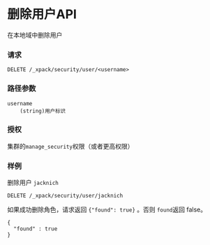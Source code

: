 # 删除用户API

在本地域中删除用户

### 请求

```
DELETE /_xpack/security/user/<username>
```

### 路径参数

```
username
    (string)用户标识
```

### 授权

集群的`manage_security`权限（或者更高权限）

### 样例

删除用户 `jacknich`

```
DELETE /_xpack/security/user/jacknich
```

如果成功删除角色，请求返回 `{"found": true}` 。否则 `found`返回 false。

```
{
  "found" : true
}
```



